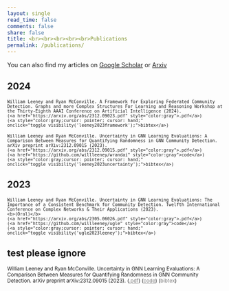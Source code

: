 ```yaml
---
layout: single
read_time: false
comments: false
share: false
title: <br><br><br><br><br>Publications
permalink: /publications/
---
```


You can also find my articles on <a href="https://scholar.google.com/citations?user=TggzXjMAAAAJ&hl=en" itemprop="sameAs"><i class="ai ai-fw ai-google-scholar-square" aria-hidden="true"></i>Google Scholar</a> or [Arxiv](https://arxiv.org/search/?searchtype=author&query=Leeney%2C+W)


## 2024

> <small>
    William Leeney and Ryan McConville. A Framework for Exploring Federated Community Detection. Graphs and more Complex Structures For Learning and Reasoning Workshop at the Thirty-Eighth AAAI Conference on Artificial Intelligence (2024). 
    (<a href="https://arxiv.org/abs/2312.09023.pdf" style="color:gray">.pdf</a>)
    (<a style="color:gray;cursor: pointer; cursor: hand;" onclick="toggle_visibility('leeney2023framework');">bibtex</a>)
</small>
<div id="leeney2023framework" style="display:none;">
<small><div class="highlighter-rouge"><pre class="highlight">
<code>@article{leeney2023framework,
  title={A Framework for Exploring Federated Community Detection},
  author={Leeney, William and McConville, Ryan},
  journal={Graphs and more Complex Structures For Learning and Reasoning Workshop at the Thirty-Eighth AAAI Conference on Artificial Intelligence (2024)},
  year={2024}
}
</code></pre></div></small>
</div>

> <small>
    William Leeney and Ryan McConville. Uncertainty in GNN Learning Evaluations: A Comparison Between Measures for Quantifying Randomness in GNN Community Detection. arXiv preprint arXiv:2312.09015 (2023). 
    (<a href="https://arxiv.org/abs/2312.09015.pdf" style="color:gray">.pdf</a>)
    (<a href="https://github.com/willleeney/wrandai" style="color:gray">code</a>)
    (<a style="color:gray;cursor: pointer; cursor: hand;" onclick="toggle_visibility('leeney2023uncertainty');">bibtex</a>)
</small>
<div id="leeney2023uncertainty" style="display:none;">
<small><div class="highlighter-rouge"><pre class="highlight">
<code>@article{leeney2023uncertainty,
  title={Uncertainty in GNN Learning Evaluations: A Comparison Between Measures for Quantifying Randomness in GNN Community Detection},
  author={Leeney, William and McConville, Ryan},
  journal={Advances in Complex Networks and Their Applications, from COMPLEX NETWORKS, 2023. Complexity, Entropy},
  year={2024}
}
</code></pre></div></small>
</div>

## 2023

> <small>
    William Leeney and Ryan McConville. Uncertainty in GNN Learning Evaluations: The Importance of a Consistent Benchmark for Community Detection. Twelfth International Conference on Complex Networks & Their Applications (2023).
    <b>(Oral)</b>
    (<a href="https://arxiv.org/abs/2305.06026.pdf" style="color:gray">.pdf</a>)
    (<a href="https://github.com/willleeney/ugle" style="color:gray">code</a>)
    (<a style="color:gray;cursor: pointer; cursor: hand;" onclick="toggle_visibility('ugle2023leeney');">bibtex</a>)
</small>
<div id="ugle2023leeney" style="display:none;">
<small><div class="highlighter-rouge"><pre class="highlight">
<code>@inproceedings{ugle2023leeney,
	title={Uncertainty in GNN Learning Evaluations: The Importance of a Consistent Benchmark for Community Detection.},
	author={Leeney, William and McConville, Ryan},
	year=2023,
	booktitle={Twelfth International Conference on Complex Networks \& Their Applications},
	organization={Springer}
}
</code></pre></div></small>
</div>


## test please ignore

<head>
  <meta charset="UTF-8">
  <meta name="viewport" content="width=device-width, initial-scale=1.0">
  <style>
    .hidden-text {
      display: none;
    }

    .reveal-button {
      color: gray;
      cursor: pointer;
    }
  </style>
  <script>
    function toggleVisibility(elementId) {
      var element = document.getElementById(elementId);
      if (element.style.display === "none" || element.style.display === "") {
        element.style.display = "block";
      } else {
        element.style.display = "none";
      }
    }
  </script>
</head>
<body>

<small>
  William Leeney and Ryan McConville. Uncertainty in GNN Learning Evaluations: A Comparison Between Measures for Quantifying Randomness in GNN Community Detection. arXiv preprint arXiv:2312.09015 (2023).
  (<a href="https://arxiv.org/abs/2312.09015.pdf" style="color: gray">.pdf</a>)
  (<a href="https://github.com/willleeney/wrandai" style="color: gray">code</a>)
  (<a style="color: gray; cursor: pointer;" onclick="toggleVisibility('leeney2023uncertainty');">bibtex</a>)
</small>
<div id="leeney2023uncertainty" style="display:none;">
  <small>
    <div class="highlighter-rouge">
      <pre class="highlight">
        <code>
          @article{leeney2023uncertainty,
            title={Uncertainty in GNN Learning Evaluations: A Comparison Between Measures for Quantifying Randomness in GNN Community Detection},
            author={Leeney, William and McConville, Ryan},
            journal={Advances in Complex Networks and Their Applications, from COMPLEX NETWORKS, 2023. Complexity, Entropy},
            year={2024}
          }
        </code>
      </pre>
    </div>
  </small>
</div>

</body>
